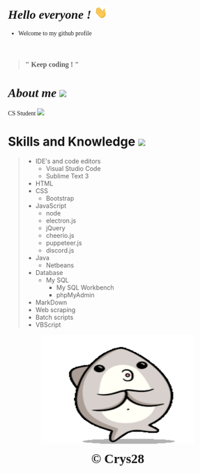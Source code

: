 <div style="font-family: Copperplate,Copperplate Gothic Light,fantasy;">

# *Hello everyone !* <img src="pics/wave.gif" width="30px">  

* Welcome to my github profile

<br> 

>### " Keep coding ! " 

# *About me* <img src="https://media.tenor.com/images/502e119b9b583f14917bf80dabc06d04/tenor.gif" width="35px"> 
  
  CS Student   <img src="https://c.tenor.com/zwQHGz7tyIEAAAAj/astonished-face-emoji-astonished-face.gif" width="25px"> 
</div>

# Skills and Knowledge <img src="https://media.tenor.com/images/2c5534b40b189422a2c0393818451123/tenor.gif" width="40px"> 
>* IDE's and code editors
>    * Visual Studio Code
>    * Sublime Text 3
>* HTML 
>* CSS
>    * Bootstrap
>* JavaScript
>   * node
>   * electron.js
>   * jQuery
>   * cheerio.js
>   * puppeteer.js
>   * discord.js
>* Java
>    * Netbeans
>* Database
>    * My SQL
>        * My SQL Workbench
>        * phpMyAdmin
>* MarkDown
>* Web scraping
>* Batch scripts
>* VBScript

<p align="center">
  <img width="350" height="250" src="pics/end.gif"><br>
</p>

<div align="center" style="font-size: 30px; font-family: Papyrus,fantasy;">
<b>&copy; Crys28</b>
</div>
